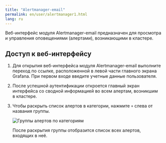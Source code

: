 ```yaml
---
title: "Alertmanager-email"
permalink: en/user/alertmanager1.html
lang: ru
---
```


Веб-интерфейс модуля Alertmanager-email предназначен для просмотра и управления оповещениями (алертами), возникающими в кластере.

## Доступ к веб-интерфейсу

1. Для открытия веб-интерфейса модуля Alertmanager-email выполните переход по ссылке, расположенной в левой части главного экрана Grafana. При первом входе введите учетные данные пользователя.
1. После успешной аутентификации откроется главный экран интерфейса со сводной информацией во всем алертам, возникшим в кластере.
1. Чтобы раскрыть список алертов в категории, нажмите `+` слева от названия группы.

    ![Группы алертов по категориям](../images/alertmanager-email/alertmanager-alerts.png)

    После раскрытия группы отобразится список всех алертов, входящих в неё.
